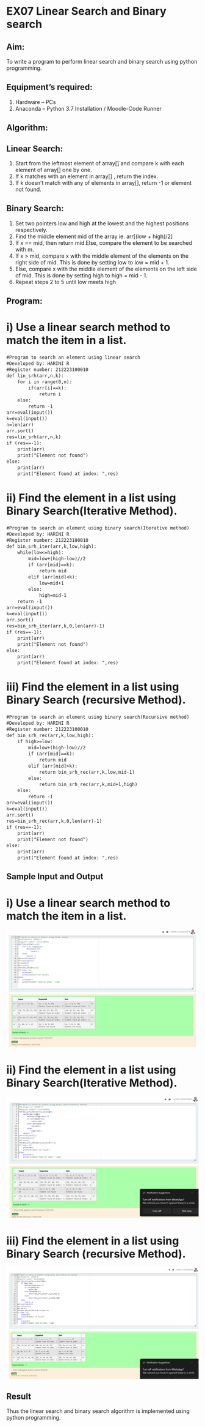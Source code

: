 # EX07 Linear Search and Binary search
## Aim:
To write a program to perform linear search and binary search using python programming.
## Equipment’s required:
1.	Hardware – PCs
2.	Anaconda – Python 3.7 Installation / Moodle-Code Runner
## Algorithm:
## Linear Search:
1.	Start from the leftmost element of array[] and compare k with each element of array[] one by one.
2.	If k matches with an element in array[] , return the index.
3.	If k doesn’t match with any of elements in array[], return -1 or element not found.
## Binary Search:
1.	Set two pointers low and high at the lowest and the highest positions respectively.
2.	Find the middle element mid of the array ie. arr[(low + high)/2]
3.	If x == mid, then return mid.Else, compare the element to be searched with m.
4.	If x > mid, compare x with the middle element of the elements on the right side of mid. This is done by setting low to low = mid + 1.
5.	Else, compare x with the middle element of the elements on the left side of mid. This is done by setting high to high = mid - 1.
6.	Repeat steps 2 to 5 until low meets high
## Program:
# i) Use a linear search method to match the item in a list.
```
#Program to search an element using linear search
#Developed by: HARINI R
#Register number: 212223100010
def lin_srh(arr,n,k):
    for i in range(0,n):
        if(arr[i]==k):
            return i
    else:
        return -1
arr=eval(input())
k=eval(input())
n=len(arr)
arr.sort()
res=lin_srh(arr,n,k)
if (res==-1):
    print(arr)
    print("Element not found")
else:
    print(arr)
    print("Element found at index: ",res)
```
# ii) Find the element in a list using Binary Search(Iterative Method).
```
#Program to search an element using binary search(Iterative method)
#Developed by: HARINI R
#Register number: 212223100010
def bin_srh_iter(arr,k,low,high):
    while(low<=high):
        mid=low+(high-low)//2
        if (arr[mid]==k):
            return mid
        elif (arr[mid]<k):
            low=mid+1
        else:
            high=mid-1
    return -1
arr=eval(input())
k=eval(input())
arr.sort()
res=bin_srh_iter(arr,k,0,len(arr)-1)
if (res==-1):
    print(arr)
    print("Element not found")
else:
    print(arr)
    print("Element found at index: ",res)
```
# iii) Find the element in a list using Binary Search (recursive Method).
```
#Program to search an element using binary search(Recursive method)
#Developed by: HARINI R
#Register number: 212223100010
def bin_srh_rec(arr,k,low,high):
    if high>=low:
        mid=low+(high-low)//2
        if (arr[mid]==k):
            return mid
        elif (arr[mid]>k):
            return bin_srh_rec(arr,k,low,mid-1)
        else:
            return bin_srh_rec(arr,k,mid+1,high)
    else:
        return -1
arr=eval(input())
k=eval(input())
arr.sort()
res=bin_srh_rec(arr,k,0,len(arr)-1)
if (res==-1):
    print(arr)
    print("Element not found")
else:
    print(arr)
    print("Element found at index: ",res)
```
## Sample Input and Output

# i) Use a linear search method to match the item in a list.
![alt text](linsrh.png)

# ii) Find the element in a list using Binary Search(Iterative Method).
![alt text](binsrh-it.png)

# iii) Find the element in a list using Binary Search (recursive Method).
![alt text](binsrh-rec.png)


## Result
Thus the linear search and binary search algorithm is implemented using python programming.
